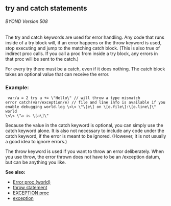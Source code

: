 ## try and catch statements 
###### BYOND Version 508


The try and catch keywords are used for error handling. Any
code that runs inside of a try block will, if an error happens or the
throw keyword is used, stop executing and jump to the matching catch
block. (This is also true of indirect proc calls. If you call a proc
from inside a try block, any errors in that proc will be sent to the
catch.) 

For every try there must be a catch, even if it does
nothing. The catch block takes an optional value that can receive the
error.
### Example:

```
 var/a = 2 try a += \"Hello\" // will throw a type mismatch
error catch(var/exception/e) // file and line info is available if you
enable debugging world.log \<\< \"\[e\] on \[e.file\]:\[e.line\]\" world
\<\< \"a is \[a\]\" 
```
 

Because the value in the catch
keyword is optional, you can simply use the catch keyword alone. It is
also not necessary to include any code under the catch keyword, if the
error is meant to be ignored. (However, it is not usually a good idea to
ignore errors.) 

The throw keyword is used if you want to throw
an error deliberately. When you use throw, the error thrown does not
have to be an /exception datum, but can be anything you like.

**See also:**
+   [Error proc (world)](/ref/world/proc/Error.md) 
+   [throw statement](/ref/proc/throw.md) 
+   [EXCEPTION proc](/ref/proc/EXCEPTION.md) 
+   [exception](/ref/exception.md) 